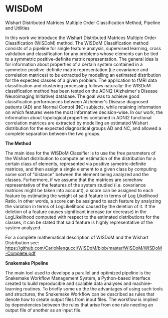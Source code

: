 # WISDoM
Wishart Distributed Matrices Multiple Order Classification Method, Pipeline and Utilities


In this work we introduce the Wishart Distributed Matrices Multiple Order Classification (WISDoM) method.
The WISDoM Classification method consists of a pipeline for single feature analysis, supervised learning, cross validation and classification for any problems whose elements can be tied to a symmetric positive-definite matrix representation.
The general idea is for information about properties of a certain system contained in a symmetric positive-definite matrix representation (i.e covariance and correlation matrices) to be extracted by modelling an estimated distribution for the expected classes of a given problem.
The application to fMRI data classification and clustering processing follows naturally: the WISDoM classification method has been tested on the ADNI2 (Alzheimer's Disease Neuroimaging Initiative) database.
The goal was to achieve good classification performances between Alzheimer's Disease diagnosed patients (AD) and Normal Control (NC) subjects, while retaining information on which features were the most informative decision-wise.
In our work, the information about topological properties contained in ADNI2 functional correlation matrices are extracted by modelling an estimated Wishart distribution for the expected diagnostical groups AD and NC, and allowed a complete separation between the two groups.

**The Method**

The main idea for the WISDoM Classifier is to use the free parameters of the Wishart distribution to compute an estimation of the distribution for a certain class of elements, represented via positive symetric-definite matrices, and then assign a single element to a given class by computing some sort of "distance" between the element being analyzed and the classes.
Furhermore, if we assume that the matrices are somehow representative of the features of the system studied (i.e. covariance matrices might be taken into account), a score can be assigned to each feature by estimating the weight of said feature in terms of Log Likelihood Ratio.
In other words, a score can be assigned to each feature by analyzing the variation in terms of LogLikelihood caused by the deletion of it. If the deletion of a feature causes significant increase (or decrease) in the LogLikelihood computed with respect to the estimated distributions for the classes, it can be stated that said feature is highly representative of the system analyzed.

For a complete mathematical description of WISDoM and the Wishart Distribution see: https://github.com/CarloMengucci/WISDoM/blob/master/WISDoM/WISDoM-Complete.pdf


**Snakemake Pipeline**

The main tool used to develope a parallel and optimized pipeline is the Snakemake Workflow Management System, a Python-based interface created to build reproducible and scalable data analyses and machine-learning routines.
To briefly some up the the advantages of using such tools and structures, the Snakemake Workflow can be described as rules that denote how to create output files from input files. The workflow is implied by dependencies between the rules that arise from one rule needing an output file of another as an input file.

